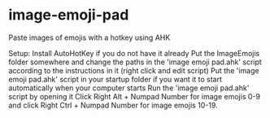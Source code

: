 # image-emoji-pad
Paste images of emojis with a hotkey using AHK

Setup:
Install AutoHotKey if you do not have it already
Put the ImageEmojis folder somewhere and change the paths in the 'image emoji pad.ahk' script according to the instructions in it (right click and edit script)
Put the 'image emoji pad.ahk' script in your startup folder if you want it to start automatically when your computer starts
Run the 'image emoji pad.ahk' script by opening it
Click Right Alt + Numpad Number for image emojis 0-9 and click Right Ctrl + Numpad Number for image emojis 10-19.
